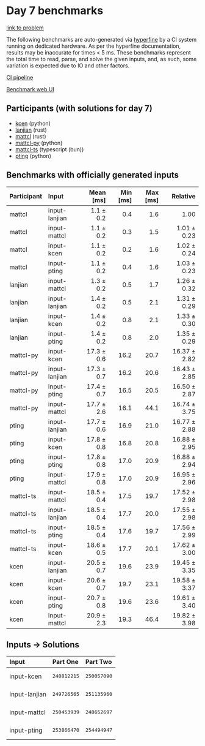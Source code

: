 # Day 7 benchmarks

[link to problem](https://adventofcode.com/2023/day/7)

The following benchmarks are auto-generated via
[hyperfine](https://github.com/sharkdp/hyperfine) by a CI system running on
dedicated hardware. As per the hyperfine documentation, results may be
inaccurate for times < 5 ms. These benchmarks represent the total time to read,
parse, and solve the given inputs, and, as such, some variation is expected due
to IO and other factors.

[CI pipeline](http://ci.papercode.net:8080/teams/main/pipelines/aoc2023)

[Benchmark web UI](https://aoc.ancalagon.black)


## Participants (with solutions for day 7)

- [kcen](https://github.com/kcen/aoc2023) (python)
- [lanjian](https://github.com/lanjian/aoc-2023) (rust)
- [mattcl](https://github.com/mattcl/aoc2023) (rust)
- [mattcl-py](https://github.com/mattcl/aoc2023-py) (python)
- [mattcl-ts](https://github.com/mattcl/aoc2023-js) (typescript (bun))
- [pting](https://github.com/pting/aoc2023) (python)


## Benchmarks with officially generated inputs

| Participant | Input | Mean [ms] | Min [ms] | Max [ms] | Relative |
|:---|:---|---:|---:|---:|---:|
| mattcl | input-lanjian | 1.1 ± 0.2 | 0.4 | 1.6 | 1.00 |
| mattcl | input-mattcl | 1.1 ± 0.2 | 0.3 | 1.5 | 1.01 ± 0.23 |
| mattcl | input-kcen | 1.1 ± 0.2 | 0.2 | 1.6 | 1.02 ± 0.24 |
| mattcl | input-pting | 1.1 ± 0.2 | 0.4 | 1.6 | 1.03 ± 0.23 |
| lanjian | input-mattcl | 1.3 ± 0.2 | 0.5 | 1.7 | 1.26 ± 0.32 |
| lanjian | input-lanjian | 1.4 ± 0.2 | 0.5 | 2.1 | 1.31 ± 0.29 |
| lanjian | input-kcen | 1.4 ± 0.2 | 0.8 | 2.1 | 1.33 ± 0.30 |
| lanjian | input-pting | 1.4 ± 0.2 | 0.8 | 2.0 | 1.35 ± 0.29 |
| mattcl-py | input-kcen | 17.3 ± 0.6 | 16.2 | 20.7 | 16.37 ± 2.82 |
| mattcl-py | input-lanjian | 17.3 ± 0.7 | 16.2 | 20.6 | 16.43 ± 2.85 |
| mattcl-py | input-pting | 17.4 ± 0.7 | 16.5 | 20.5 | 16.50 ± 2.87 |
| mattcl-py | input-mattcl | 17.7 ± 2.6 | 16.1 | 44.1 | 16.74 ± 3.75 |
| pting | input-lanjian | 17.7 ± 0.6 | 16.9 | 21.0 | 16.77 ± 2.88 |
| pting | input-kcen | 17.8 ± 0.8 | 16.8 | 20.8 | 16.88 ± 2.95 |
| pting | input-pting | 17.8 ± 0.8 | 17.0 | 20.9 | 16.88 ± 2.94 |
| pting | input-mattcl | 17.9 ± 0.8 | 17.0 | 20.9 | 16.95 ± 2.96 |
| mattcl-ts | input-mattcl | 18.5 ± 0.4 | 17.5 | 19.7 | 17.52 ± 2.98 |
| mattcl-ts | input-lanjian | 18.5 ± 0.4 | 17.7 | 20.0 | 17.55 ± 2.98 |
| mattcl-ts | input-pting | 18.5 ± 0.4 | 17.6 | 19.7 | 17.56 ± 2.99 |
| mattcl-ts | input-kcen | 18.6 ± 0.5 | 17.7 | 20.1 | 17.62 ± 3.00 |
| kcen | input-lanjian | 20.5 ± 0.7 | 19.6 | 23.9 | 19.45 ± 3.35 |
| kcen | input-kcen | 20.6 ± 0.7 | 19.7 | 23.1 | 19.58 ± 3.37 |
| kcen | input-pting | 20.7 ± 0.8 | 19.6 | 23.6 | 19.61 ± 3.40 |
| kcen | input-mattcl | 20.9 ± 2.3 | 19.3 | 46.4 | 19.82 ± 3.98 |


## Inputs -> Solutions

| Input | Part One | Part Two |
|:---|:---|:---|
|input-kcen|<pre>248812215</pre>|<pre>250057090</pre>|
|input-lanjian|<pre>249726565</pre>|<pre>251135960</pre>|
|input-mattcl|<pre>250453939</pre>|<pre>248652697</pre>|
|input-pting|<pre>253866470</pre>|<pre>254494947</pre>|